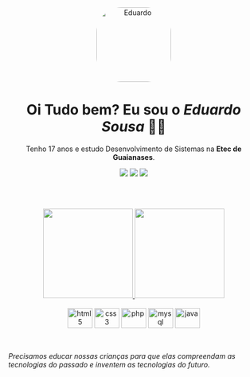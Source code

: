 <div align="center">
  <img align="center" alt="Eduardo" height="150" style="border-radius:50px;" src="https://media.giphy.com/media/qyEJoaH8FbagBxvWqA/giphy.gif">
</div>
<div>
  <h1 align="center">Oi Tudo bem? Eu sou o <i>Eduardo Sousa</i> 👨‍💻</h1>
  <p align="center">Tenho 17 anos e estudo Desenvolvimento de Sistemas na <b>Etec de Guaianases</b>.
</div>
<div align="center">
  <a href="https://www.instagram.com/_dus0usa/" target="_blank"><img src="https://img.shields.io/badge/Instagram-E4405F?style=for-the-badge&logo=instagram&logoColor=white" target="_blank"></a>
  <a href="https://www.linkedin.com/in/eduardo-sousa-4b9851216/" target="_blank"><img src="https://img.shields.io/badge/LinkedIn-0077B5?style=for-the-badge&logo=linkedin&logoColor=white" target="_blank"></a>
  <a href="mailto:dusousa1412@gmail.com"><img src="https://img.shields.io/badge/-Gmail-%23333?style=for-the-badge&logo=gmail&logoColor=white" target="_blank"></a>
</div>

<br><br>

<div align="center">
  <a href="https://github.com/DuS0usa">
  <img height="180em" src="https://github-readme-stats.vercel.app/api?username=DuS0usa&show_icons=true&theme=radical&include_all_commits=true&count_private=true"/>
  <img height="180em" src="https://github-readme-stats.vercel.app/api/top-langs/?username=DuS0usa&layout=compact&langs_count=7&theme=radical"/></a>
    <div style="display: inline-block"><br> 
      <img align="center" alt="html5" height="40" width="50" src="https://cdn.jsdelivr.net/gh/devicons/devicon/icons/html5/html5-original.svg">
      <img align="center" alt="css3" height="40" width="50" src="https://cdn.jsdelivr.net/gh/devicons/devicon/icons/css3/css3-original.svg">
      <img align="center" alt="php" height="40" width="50" src="https://cdn.jsdelivr.net/gh/devicons/devicon/icons/php/php-plain.svg">
      <img align="center" alt="mysql" height="40" width="50" src="https://cdn.jsdelivr.net/gh/devicons/devicon/icons/mysql/mysql-original-wordmark.svg">
      <img align="center" alt="java" height="40" width="50" src="https://cdn.jsdelivr.net/gh/devicons/devicon/icons/java/java-original.svg">
    </div>
</div>

<br><br>
<i> Precisamos educar nossas crianças para que elas compreendam as tecnologias do passado e inventem as tecnologias do futuro. </i>
